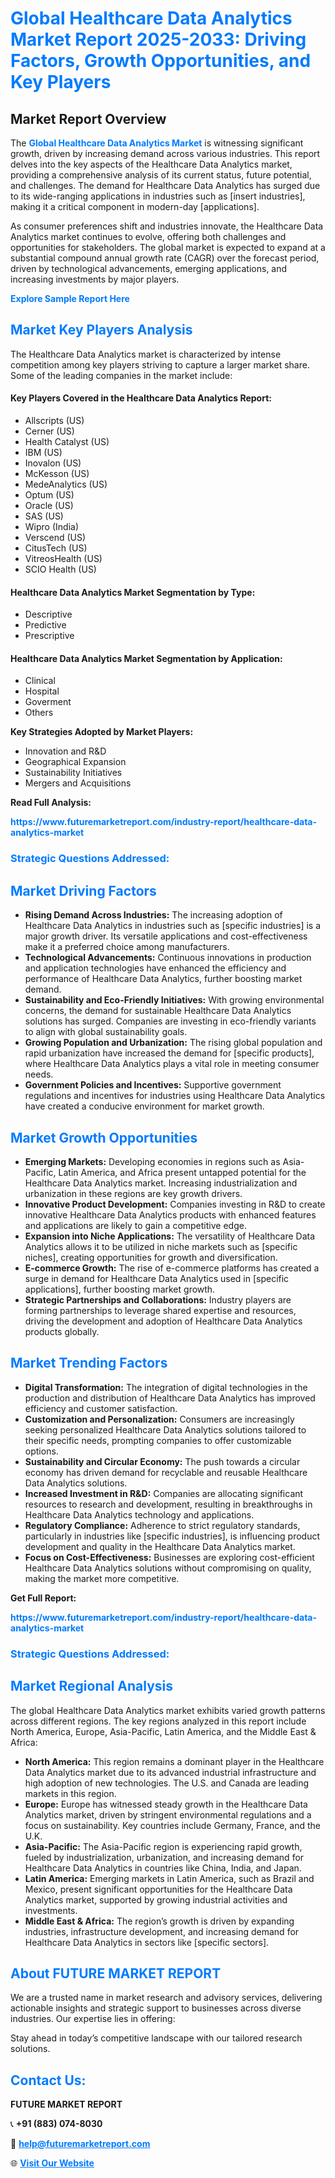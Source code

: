 <h1 style="color: #007BFF;">Global Healthcare Data Analytics Market Report 2025-2033: Driving Factors, Growth Opportunities, and Key Players</h1>

<section id="overview">
<h2>Market Report Overview</h2>
<p>The <a href="https://www.futuremarketreport.com/industry-report/healthcare-data-analytics-market" style="color: #007BFF; text-decoration: none;"><strong>Global Healthcare Data Analytics Market</strong></a> is witnessing significant growth, driven by increasing demand across various industries. This report delves into the key aspects of the Healthcare Data Analytics market, providing a comprehensive analysis of its current status, future potential, and challenges. The demand for Healthcare Data Analytics has surged due to its wide-ranging applications in industries such as [insert industries], making it a critical component in modern-day [applications].</p>
<p>As consumer preferences shift and industries innovate, the Healthcare Data Analytics market continues to evolve, offering both challenges and opportunities for stakeholders. The global market is expected to expand at a substantial compound annual growth rate (CAGR) over the forecast period, driven by technological advancements, emerging applications, and increasing investments by major players.</p>
</section>

<section id="overview">
<p><a href="https://www.futuremarketreport.com/request-sample/reportId=53286" style="color: #007BFF; text-decoration: none;"><strong>Explore Sample Report Here</strong></a></p>
</section>

<section id="key-players">
<h2 style="color: #007BFF;">Market Key Players Analysis</h2>
<p>The Healthcare Data Analytics market is characterized by intense competition among key players striving to capture a larger market share. Some of the leading companies in the market include:</p>
<h4>Key Players Covered in the Healthcare Data Analytics Report:</h4>
<ul><li>Allscripts (US)</li><li>Cerner (US)</li><li>Health Catalyst (US)</li><li>IBM (US)</li><li>Inovalon (US)</li><li>McKesson (US)</li><li>MedeAnalytics (US)</li><li>Optum (US)</li><li>Oracle (US)</li><li>SAS (US)</li><li>Wipro (India)</li><li>Verscend (US)</li><li>CitusTech (US)</li><li>VitreosHealth (US)</li><li>SCIO Health (US)</li></ul>
<h4>Healthcare Data Analytics Market Segmentation by Type:</h4>
<ul><li>Descriptive</li><li>Predictive</li><li>Prescriptive</li></ul>

<h4>Healthcare Data Analytics Market Segmentation by Application:</h4>
<ul><li>Clinical</li><li>Hospital</li><li>Goverment</li><li>Others</li></ul>
<p><strong>Key Strategies Adopted by Market Players:</strong></p>
<ul>
<li>Innovation and R&D</li>
<li>Geographical Expansion</li>
<li>Sustainability Initiatives</li>
<li>Mergers and Acquisitions</li>
</ul>
</section>

<section>
<p><strong>Read Full Analysis: </strong></p><a href="https://www.futuremarketreport.com/industry-report/healthcare-data-analytics-market" style="color: #007BFF; text-decoration: none;"><strong>https://www.futuremarketreport.com/industry-report/healthcare-data-analytics-market</strong></a>
<h3 style="color: #007BFF;">Strategic Questions Addressed:</h3>
</section>

<section id="driving-factors">
<h2 style="color: #007BFF;">Market Driving Factors</h2>
<ul>
<li><strong>Rising Demand Across Industries:</strong> The increasing adoption of Healthcare Data Analytics in industries such as [specific industries] is a major growth driver. Its versatile applications and cost-effectiveness make it a preferred choice among manufacturers.</li>
<li><strong>Technological Advancements:</strong> Continuous innovations in production and application technologies have enhanced the efficiency and performance of Healthcare Data Analytics, further boosting market demand.</li>
<li><strong>Sustainability and Eco-Friendly Initiatives:</strong> With growing environmental concerns, the demand for sustainable Healthcare Data Analytics solutions has surged. Companies are investing in eco-friendly variants to align with global sustainability goals.</li>
<li><strong>Growing Population and Urbanization:</strong> The rising global population and rapid urbanization have increased the demand for [specific products], where Healthcare Data Analytics plays a vital role in meeting consumer needs.</li>
<li><strong>Government Policies and Incentives:</strong> Supportive government regulations and incentives for industries using Healthcare Data Analytics have created a conducive environment for market growth.</li>
</ul>
</section>

<section id="growth-opportunities">
<h2 style="color: #007BFF;">Market Growth Opportunities</h2>
<ul>
<li><strong>Emerging Markets:</strong> Developing economies in regions such as Asia-Pacific, Latin America, and Africa present untapped potential for the Healthcare Data Analytics market. Increasing industrialization and urbanization in these regions are key growth drivers.</li>
<li><strong>Innovative Product Development:</strong> Companies investing in R&D to create innovative Healthcare Data Analytics products with enhanced features and applications are likely to gain a competitive edge.</li>
<li><strong>Expansion into Niche Applications:</strong> The versatility of Healthcare Data Analytics allows it to be utilized in niche markets such as [specific niches], creating opportunities for growth and diversification.</li>
<li><strong>E-commerce Growth:</strong> The rise of e-commerce platforms has created a surge in demand for Healthcare Data Analytics used in [specific applications], further boosting market growth.</li>
<li><strong>Strategic Partnerships and Collaborations:</strong> Industry players are forming partnerships to leverage shared expertise and resources, driving the development and adoption of Healthcare Data Analytics products globally.</li>
</ul>
</section>

<section id="trending-factors">
<h2 style="color: #007BFF;">Market Trending Factors</h2>
<ul>
<li><strong>Digital Transformation:</strong> The integration of digital technologies in the production and distribution of Healthcare Data Analytics has improved efficiency and customer satisfaction.</li>
<li><strong>Customization and Personalization:</strong> Consumers are increasingly seeking personalized Healthcare Data Analytics solutions tailored to their specific needs, prompting companies to offer customizable options.</li>
<li><strong>Sustainability and Circular Economy:</strong> The push towards a circular economy has driven demand for recyclable and reusable Healthcare Data Analytics solutions.</li>
<li><strong>Increased Investment in R&D:</strong> Companies are allocating significant resources to research and development, resulting in breakthroughs in Healthcare Data Analytics technology and applications.</li>
<li><strong>Regulatory Compliance:</strong> Adherence to strict regulatory standards, particularly in industries like [specific industries], is influencing product development and quality in the Healthcare Data Analytics market.</li>
<li><strong>Focus on Cost-Effectiveness:</strong> Businesses are exploring cost-efficient Healthcare Data Analytics solutions without compromising on quality, making the market more competitive.</li>
</ul>
</section>

<section>
<p><strong>Get Full Report: </strong></p><a href="https://www.futuremarketreport.com/industry-report/healthcare-data-analytics-market" style="color: #007BFF; text-decoration: none;"><strong>https://www.futuremarketreport.com/industry-report/healthcare-data-analytics-market</strong></a>
<h3 style="color: #007BFF;">Strategic Questions Addressed:</h3>
</section>


<section id="regional-analysis">
<h2 style="color: #007BFF;">Market Regional Analysis</h2>
<p>The global Healthcare Data Analytics market exhibits varied growth patterns across different regions. The key regions analyzed in this report include North America, Europe, Asia-Pacific, Latin America, and the Middle East & Africa:</p>
<ul>
<li><strong>North America:</strong> This region remains a dominant player in the Healthcare Data Analytics market due to its advanced industrial infrastructure and high adoption of new technologies. The U.S. and Canada are leading markets in this region.</li>
<li><strong>Europe:</strong> Europe has witnessed steady growth in the Healthcare Data Analytics market, driven by stringent environmental regulations and a focus on sustainability. Key countries include Germany, France, and the U.K.</li>
<li><strong>Asia-Pacific:</strong> The Asia-Pacific region is experiencing rapid growth, fueled by industrialization, urbanization, and increasing demand for Healthcare Data Analytics in countries like China, India, and Japan.</li>
<li><strong>Latin America:</strong> Emerging markets in Latin America, such as Brazil and Mexico, present significant opportunities for the Healthcare Data Analytics market, supported by growing industrial activities and investments.</li>
<li><strong>Middle East & Africa:</strong> The region’s growth is driven by expanding industries, infrastructure development, and increasing demand for Healthcare Data Analytics in sectors like [specific sectors].</li>
</ul>
</section>

<footer>
<h2 style="color: #007BFF;">About FUTURE MARKET REPORT</h2>
<p>We are a trusted name in market research and advisory services, delivering actionable insights and strategic support to businesses across diverse industries. Our expertise lies in offering:</p>

<p>Stay ahead in today’s competitive landscape with our tailored research solutions.</p>

<h2 style="color: #007BFF;">Contact Us:</h2>
<p><strong>FUTURE MARKET REPORT</strong></p>
<p>📞 <strong>+91 (883) 074-8030</strong></p>
<p>📧 <strong><a href="mailto:help@futuremarketreport.com" style="color: #007BFF;">help@futuremarketreport.com</a></strong></p>
<p>🌐 <strong><a href="https://www.futuremarketreport.com/" style="color: #007BFF;">Visit Our Website</a></strong></p>
</footer>